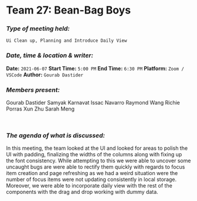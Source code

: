  # **Team 27: Bean-Bag Boys**
### *Type of meeting held:*
```
Ui Clean up, Planning and Introduce Daily View
```
### *Date, time & location & writer:*
**Date:** `2021-06-07`
**Start Time:** `5:00 PM`
**End Time:** `6:30 PM`
**Platform:** `Zoom / VSCode`
**Author:** `Gourab Dastider`
​
### *Members present:*
Gourab Dastider
Samyak Karnavat
Issac Navarro
Raymond Wang
Richie Porras
Xun Zhu
Sarah Meng

​
### *The agenda of what is discussed:*
In this meeting, the team looked at the UI and looked for areas to polish the UI with padding, finalizing the widths of the columns along with fixing up the font consistency. While attempting to this we were able to uncover some uncaught bugs are were able to rectify them quickly with regards to focus item creation and page refreshing as we had a weird situation were the number of focus items were not updating consistently in local storage. Moreover, we were able to incorporate daily view with the rest of the components with the drag and drop working with dummy data.